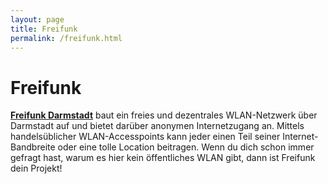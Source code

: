```yaml
---
layout: page
title: Freifunk
permalink: /freifunk.html
---
```


Freifunk
=========

[**Freifunk Darmstadt**](http://freifunk-darmstadt.de) baut ein freies und
dezentrales WLAN-Netzwerk über Darmstadt auf und bietet darüber anonymen
Internetzugang an. Mittels handelsüblicher WLAN-Accesspoints kann jeder einen
Teil seiner Internet-Bandbreite oder eine tolle Location beitragen. Wenn du
dich schon immer gefragt hast, warum es hier kein öffentliches WLAN gibt, dann
ist Freifunk dein Projekt!
